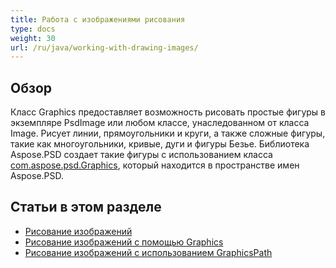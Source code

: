 ```yaml
---
title: Работа с изображениями рисования
type: docs
weight: 30
url: /ru/java/working-with-drawing-images/
---
```


## **Обзор**
Класс Graphics предоставляет возможность рисовать простые фигуры в экземпляре PsdImage или любом классе, унаследованном от класса Image. Рисует линии, прямоугольники и круги, а также сложные фигуры, такие как многоугольники, кривые, дуги и фигуры Безье. Библиотека Aspose.PSD создает такие фигуры с использованием класса [com.aspose.psd.Graphics](https://reference.aspose.com/psd/java/com.aspose.psd.class-use/Graphics), который находится в пространстве имен Aspose.PSD.


## **Статьи в этом разделе**
- [Рисование изображений](/ru/psd/java/drawing-images/)
- [Рисование изображений с помощью Graphics](/ru/psd/java/drawing-images-using-graphics/)
- [Рисование изображений с использованием GraphicsPath](/ru/psd/java/drawing-images-using-graphicspath/)
